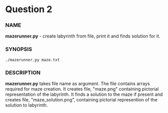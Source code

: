 # Question 2

### NAME
**mazerunner.py** - create labyrinth from file, print it and finds solution for it.

### SYNOPSIS
```
./mazerunner.py maze.txt
```

### DESCRIPTION
**mazerunner.py** takes file name as argument. The file contains arrays required for maze creation. It creates file, "maze.png" containing pictorial representation of the labyrinth. It finds a solution to the maze if present and creates file, "maze_solution.png", containing pictorial represention of the solution to labyrinth.
